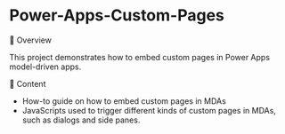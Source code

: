 # Power-Apps-Custom-Pages

🚀 Overview

This project demonstrates how to embed custom pages in Power Apps model-driven apps. 


🦄 Content

- How-to guide on how to embed custom pages in MDAs
- JavaScripts used to trigger different kinds of custom pages in MDAs, such as dialogs and side panes. 
